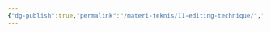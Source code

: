 ```yaml
---
{"dg-publish":true,"permalink":"/materi-teknis/11-editing-technique/","noteIcon":"","created":"2025-10-22T05:11:32.689+07:00","updated":"2025-10-18T14:28:58.000+07:00"}
---
```


